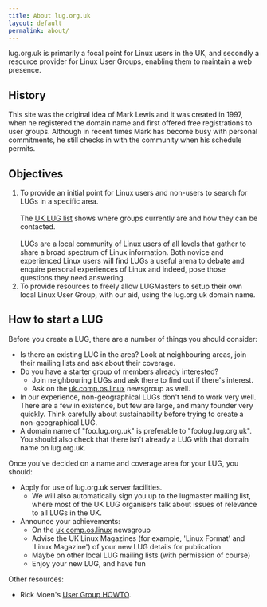 ```yaml
---
title: About lug.org.uk
layout: default
permalink: about/
---
```

lug.org.uk is primarily a focal point for Linux users in the UK, and secondly a resource provider for Linux User Groups, enabling them to maintain a web presence.

<h2>History</h2>

This site was the original idea of Mark Lewis and it was created in 1997, when he registered the domain name and first offered free registrations to user groups. Although in recent times Mark has become busy with personal commitments, he still checks in with the community when his schedule permits.

<h2>Objectives</h2>

1. To provide an initial point for Linux users and non-users to search for LUGs in a specific area.<br><br>The [UK LUG list](/lugs) shows where groups currently are and how they can be contacted.<br><br>LUGs are a local community of Linux users of all levels that gather to share a broad spectrum of Linux information. Both novice and experienced Linux users will find LUGs a useful arena to debate and enquire personal experiences of Linux and indeed, pose those questions they need answering.
2. To provide resources to freely allow LUGMasters to setup their own local Linux User Group, with our aid, using the lug.org.uk domain name.

<h2 id="start_a_lug">How to start a LUG</h2>

Before you create a LUG, there are a number of things you should consider:

* Is there an existing LUG in the area? Look at neighbouring areas, join their mailing lists and ask about their coverage.
* Do you have a starter group of members already interested?
  * Join neighbouring LUGs and ask there to find out if there's interest.
  * Ask on the [uk.comp.os.linux](news:uk.comp.os.linux) newsgroup as well.
* In our experience, non-geographical LUGs don't tend to work very well. There are a few in existence, but few are large, and many founder very quickly. Think carefully about sustainability before trying to create a non-geographical LUG.
* A domain name of "foo.lug.org.uk" is preferable to "foolug.lug.org.uk". You should also check that there isn't already a LUG with that domain name on lug.org.uk.

Once you've decided on a name and coverage area for your LUG, you should:

* Apply for use of lug.org.uk server facilities.
  * We will also automatically sign you up to the lugmaster mailing list, where most of the UK LUG organisers talk about issues of relevance to all LUGs in the UK.
* Announce your achievements:
  * On the [uk.comp.os.linux](news:uk.comp.os.linux) newsgroup
  * Advise the UK Linux Magazines (for example, 'Linux Format' and 'Linux Magazine') of your new LUG details for publication
  * Maybe on other local LUG mailing lists (with permission of course)
  * Enjoy your new LUG, and have fun

Other resources:

* Rick Moen's [User Group HOWTO](http://www.tldp.org/HOWTO/User-Group-HOWTO.html).


